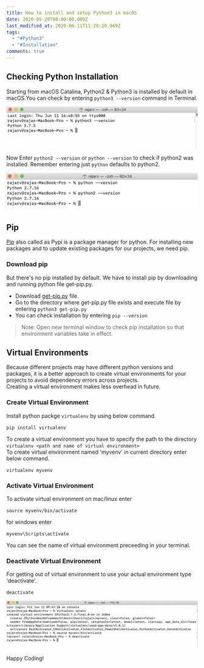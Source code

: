 ```yaml
---
title: How to install and setup Python3 in macOS
date: 2020-05-28T00:00:00.000Z
last_modified_at: 2020-06-11T11:20:20.969Z
tags:
  - "#Python3"
  - "#Installation"
comments: true
---
```

## Checking Python Installation
Starting from macOS Catalina, Python2 & Python3 is installed by default in macOS.You can check by entering `python3 --version` command in Terminal.

![python3 version](/assets/images/uploads/2020-05-28-0.jpeg)

Now Enter `python2 --version`  or `python --version` to check if python2 was installed. Remember entering just `python` defaults to python2.

![python2 version](/assets/images/uploads/2020-05-28-1.jpeg)

## [](https://pip.pypa.io/en/stable/)Pip

[Pip](https://pip.pypa.io/en/stable/) also called as Pypi is a package manager for python. For installing new packages and to update existing packages for our projects, we need pip.

### Download pip

But there's no pip installed by default. We have to install pip by downloading and running python file get-pip.py.

* Download [get-pip.py](https://bootstrap.pypa.io/get-pip.py) file.
* Go to the directory where get-pip.py file exists and execute file by entering `python3 get-pip.py`
* You can check installation by entering `pip --version`

> Note: Open new terminal window to check pip installation so that environment variables take in effect.

## Virtual Environments
Because different projects may have different python versions and packages, it is a better approach to create virtual environments for your projects to avoid dependency errors across projects.  
Creating a virtual environment makes less overhead in future.

### Create Virtual Environment
Install python packge `virtualenv` by using below command.
```shell
pip install virtualenv
```
To create a virtual environment you have to specify the path to the directory `virtualenv <path and name of virtual environment>`  
To create virtual environment named 'myvenv' in current directory enter below command.
```shell
virtualenv myvenv
```

### Activate Virtual Environment
To activate virtual environment on mac/linux enter
```shell
source myvenv/bin/activate
```
for windows enter
```
myvenv\Scripts\activate
```
You can see the name of virtual environment preceeding in your terminal.

### Deactivate Virtual Environment
For getting out of virtual environment to use your actual environment type 'deactivate'.
```shell
deactivate
``` 
![python virtual environment](/assets/images/uploads/2020-05-28-2.jpeg)

Happy Coding!